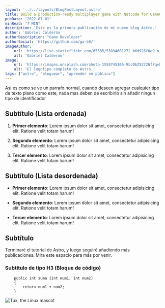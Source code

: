 ```yaml
---
layout: '../../layouts/BlogPostLayout.astro'
title: Build a production-ready multiplayer game with Netcode for GameObjects
pubDate: "2022-07-01"
minRead: "7 MIN"
description: 'Este es la primera publicación de mi nuevo blog Astro.'
author: 'Gabriel Calderón'
authorDescription: "Game Developer"
authorSocial: 'https://github.com/ga-b0/'
imageAuthor: 
    url: 'https://live.staticflickr.com/65535/53834601272_b6d926f0e9_n.jpg'
    alt: 'Gabriel Calderón'
image:
    url: 'https://images.unsplash.com/photo-1550745165-9bc0b252726f?q=80&w=2070&auto=format&fit=crop&ixlib=rb-4.0.3&ixid=M3wxMjA3fDB8MHxwaG90by1wYWdlfHx8fGVufDB8fHx8fA%3D%3D'
    alt: 'El logotipo completo de Astro.'
tags: ["astro", "bloguear", "aprender en público"]
---
```


Asi es como se ve un parrafo normal, cuando deseen agregar cualquier tipo de texto plano como este, nada mas deben de escribirlo sin añadir ningun tipo de identificador

## Subtítulo (Lista ordenada)

1. **Primer elemento**: Lorem ipsum dolor sit amet, consectetur adipisicing elit. Ratione velit totam harum!

2. **Segundo elemento**: Lorem ipsum dolor sit amet, consectetur adipisicing elit. Ratione velit totam harum!

3. **Tercer elemento**: Lorem ipsum dolor sit amet, consectetur adipisicing elit. Ratione velit totam harum!

## Subtítulo (Lista desordenada)

- **Primer elemento**: Lorem ipsum dolor sit amet, consectetur adipisicing elit. Ratione velit totam harum!

- **Segundo elemento**: Lorem ipsum dolor sit amet, consectetur adipisicing elit. Ratione velit totam harum!

-  **Tercer elemento**: Lorem ipsum dolor sit amet, consectetur adipisicing elit. Ratione velit totam harum!

## Subtítulo

Terminaré el tutorial de Astro, y luego seguiré añadiendo más publicaciones. Mira este espacio para más por venir.


### Subtítulo de tipo H3 (Bloque de código)

```cs:
    public int suma (int num1, int num2)
    {
        return num1 + num2;
    }
```

![Tux, the Linux mascot](https://docs.astro.build/assets/rays.webp)